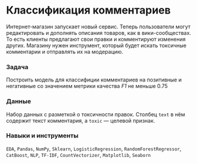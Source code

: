 # Классификация комментариев

Интернет-магазин запускает новый сервис. Теперь пользователи могут редактировать и дополнять описания товаров, как в вики-сообществах. То есть клиенты предлагают свои правки и комментируют изменения других. Магазину нужен инструмент, который будет искать токсичные комментарии и отправлять их на модерацию. 

### Задача  
Построить модель для классифиции комментариев на позитивные и негативные со значением метрики качества *F1* не меньше 0.75

### Данные   
Набор данных с разметкой о токсичности правок. Столбец `text` в нём содержит текст комментария, а `toxic` — целевой признак.

### Навыки и инструменты
`EDA`, `Pandas`, `NumPy`, `Sklearn`, `LogisticRegression`, `RandomForestRegressor`, `CatBoost`, `NLP`, `TF-IDF`, `CountVectorizer`, `Matplotlib`, `Seaborn`
